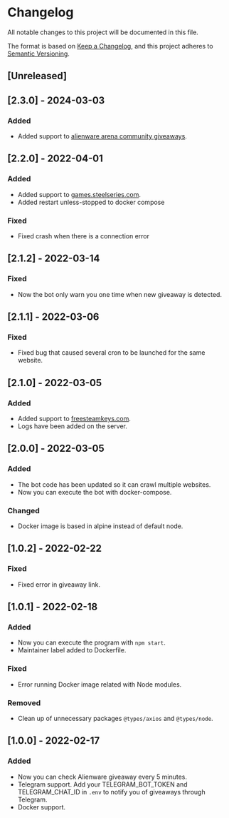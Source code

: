 # Changelog

All notable changes to this project will be documented in this file.

The format is based on [Keep a Changelog](https://keepachangelog.com/en/1.0.0/),
and this project adheres to [Semantic Versioning](https://semver.org/spec/v2.0.0.html).

## [Unreleased]

## [2.3.0] - 2024-03-03

### Added

- Added support to [alienware arena community giveaways](https://eu.alienwarearena.com/community-giveaways).

## [2.2.0] - 2022-04-01

### Added

- Added support to [games.steelseries.com](https://games.steelseries.com/home).
- Added restart unless-stopped to docker compose

### Fixed

- Fixed crash when there is a connection error

## [2.1.2] - 2022-03-14

### Fixed

- Now the bot only warn you one time when new giveaway is detected.

## [2.1.1] - 2022-03-06

### Fixed

- Fixed bug that caused several cron to be launched for the same website.

## [2.1.0] - 2022-03-05

### Added

- Added support to [freesteamkeys.com](https://www.freesteamkeys.com/).
- Logs have been added on the server.

## [2.0.0] - 2022-03-05

### Added

- The bot code has been updated so it can crawl multiple websites.
- Now you can execute the bot with docker-compose.

### Changed

- Docker image is based in alpine instead of default node.

## [1.0.2] - 2022-02-22

### Fixed

- Fixed error in giveaway link.

## [1.0.1] - 2022-02-18

### Added

- Now you can execute the program with `npm start`.
- Maintainer label added to Dockerfile.

### Fixed

- Error running Docker image related with Node modules.

### Removed

- Clean up of unnecessary packages `@types/axios` and `@types/node`.

## [1.0.0] - 2022-02-17

### Added

- Now you can check Alienware giveaway every 5 minutes.
- Telegram support. Add your TELEGRAM_BOT_TOKEN and TELEGRAM_CHAT_ID in `.env`
  to notify you of giveaways through Telegram.
- Docker support.
